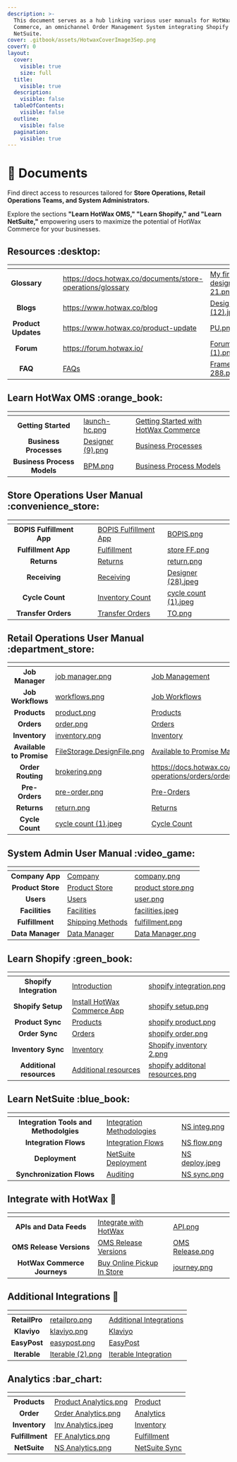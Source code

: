 ```yaml
---
description: >-
  This document serves as a hub linking various user manuals for HotWax
  Commerce, an omnichannel Order Management System integrating Shopify and
  NetSuite.
cover: .gitbook/assets/HotwaxCoverImage3Sep.png
coverY: 0
layout:
  cover:
    visible: true
    size: full
  title:
    visible: true
  description:
    visible: false
  tableOfContents:
    visible: false
  outline:
    visible: false
  pagination:
    visible: true
---
```


# 📖 Documents

Find direct access to resources tailored for **Store Operations, Retail Operations Teams, and System Administrators.**

Explore the sections **"Learn HotWax OMS," "Learn Shopify," and "Learn NetSuite,"** empowering users to maximize the potential of HotWax Commerce for your businesses.

## Resources :desktop:

<table data-view="cards"><thead><tr><th align="center"></th><th data-hidden></th><th data-hidden></th><th data-hidden data-card-target data-type="content-ref"></th><th data-hidden data-card-cover data-type="files"></th></tr></thead><tbody><tr><td align="center"><strong>Glossary</strong></td><td></td><td></td><td><a href="https://docs.hotwax.co/documents/store-operations/glossary">https://docs.hotwax.co/documents/store-operations/glossary</a></td><td><a href=".gitbook/assets/My first design 21.png">My first design 21.png</a></td></tr><tr><td align="center"><strong>Blogs</strong></td><td></td><td></td><td><a href="https://www.hotwax.co/blog">https://www.hotwax.co/blog</a></td><td><a href=".gitbook/assets/Designer (12).jpeg">Designer (12).jpeg</a></td></tr><tr><td align="center"><strong>Product Updates</strong></td><td></td><td></td><td><a href="https://www.hotwax.co/product-update">https://www.hotwax.co/product-update</a></td><td><a href=".gitbook/assets/PU.png">PU.png</a></td></tr><tr><td align="center"><strong>Forum</strong></td><td></td><td></td><td><a href="https://forum.hotwax.io/">https://forum.hotwax.io/</a></td><td><a href=".gitbook/assets/Forum (1).png">Forum (1).png</a></td></tr><tr><td align="center"><strong>FAQ</strong></td><td></td><td></td><td><a href="https://app.gitbook.com/o/l53nGvPQLhOHrKCP9HTG/s/ioDWx9huHEaYeNZJh426/">FAQs</a></td><td><a href=".gitbook/assets/Frame 288.png">Frame 288.png</a></td></tr></tbody></table>

## Learn HotWax OMS :orange\_book:

<table data-view="cards"><thead><tr><th align="center"></th><th data-hidden data-card-cover data-type="files"></th><th data-hidden data-card-target data-type="content-ref"></th></tr></thead><tbody><tr><td align="center"><strong>Getting Started</strong></td><td><a href=".gitbook/assets/launch-hc.png">launch-hc.png</a></td><td><a href="https://app.gitbook.com/s/fkS6HE1ADY5pjfJTizhz/readme">Getting Started with HotWax Commerce</a></td></tr><tr><td align="center"><strong>Business Processes</strong></td><td><a href=".gitbook/assets/Designer (9).png">Designer (9).png</a></td><td><a href="https://app.gitbook.com/s/fkS6HE1ADY5pjfJTizhz/business-processes">Business Processes</a></td></tr><tr><td align="center"><strong>Business Process Models</strong></td><td><a href=".gitbook/assets/BPM.png">BPM.png</a></td><td><a href="https://app.gitbook.com/s/fkS6HE1ADY5pjfJTizhz/business-process-models">Business Process Models</a></td></tr></tbody></table>

## Store Operations User Manual :convenience\_store:

<table data-view="cards"><thead><tr><th align="center"></th><th data-hidden></th><th data-hidden></th><th data-hidden data-card-target data-type="content-ref"></th><th data-hidden data-card-cover data-type="files"></th></tr></thead><tbody><tr><td align="center"><strong>BOPIS Fulfillment App</strong></td><td></td><td></td><td><a href="https://app.gitbook.com/s/y0w9O4LtMBdjROn7iZ1X/orders/bopis">BOPIS Fulfillment App</a></td><td><a href=".gitbook/assets/BOPIS.png">BOPIS.png</a></td></tr><tr><td align="center"><strong>Fulfillment App</strong></td><td></td><td></td><td><a href="https://app.gitbook.com/s/y0w9O4LtMBdjROn7iZ1X/orders/fulfillment">Fulfillment</a></td><td><a href=".gitbook/assets/store FF.png">store FF.png</a></td></tr><tr><td align="center"><strong>Returns</strong></td><td></td><td></td><td><a href="https://app.gitbook.com/s/y0w9O4LtMBdjROn7iZ1X/orders/returns">Returns</a></td><td><a href=".gitbook/assets/return.png">return.png</a></td></tr><tr><td align="center"><strong>Receiving</strong></td><td></td><td></td><td><a href="https://app.gitbook.com/s/y0w9O4LtMBdjROn7iZ1X/inventory/receiving">Receiving</a></td><td><a href=".gitbook/assets/Designer (28).jpeg">Designer (28).jpeg</a></td></tr><tr><td align="center"><strong>Cycle Count</strong></td><td></td><td></td><td><a href="https://app.gitbook.com/s/y0w9O4LtMBdjROn7iZ1X/inventory/directed-cycle-count">Inventory Count</a></td><td><a href=".gitbook/assets/cycle count (1).jpeg">cycle count (1).jpeg</a></td></tr><tr><td align="center"><strong>Transfer Orders</strong></td><td></td><td></td><td><a href="https://app.gitbook.com/s/y0w9O4LtMBdjROn7iZ1X/inventory/transfer-order-management">Transfer Orders</a></td><td><a href=".gitbook/assets/TO.png">TO.png</a></td></tr></tbody></table>

## Retail Operations User Manual :department\_store:

<table data-view="cards"><thead><tr><th align="center"></th><th data-hidden data-card-cover data-type="files"></th><th data-hidden data-card-target data-type="content-ref"></th></tr></thead><tbody><tr><td align="center"><strong>Job Manager</strong></td><td><a href=".gitbook/assets/job manager.png">job manager.png</a></td><td><a href="https://app.gitbook.com/s/GNcmGkoNRfptyho21A56/workflow/job-manager">Job Management</a></td></tr><tr><td align="center"><strong>Job Workflows</strong></td><td><a href=".gitbook/assets/workflows.png">workflows.png</a></td><td><a href="https://app.gitbook.com/s/GNcmGkoNRfptyho21A56/workflow/job-workflows">Job Workflows</a></td></tr><tr><td align="center"><strong>Products</strong></td><td><a href=".gitbook/assets/product.png">product.png</a></td><td><a href="https://app.gitbook.com/s/GNcmGkoNRfptyho21A56/products">Products</a></td></tr><tr><td align="center"><strong>Orders</strong></td><td><a href=".gitbook/assets/order.png">order.png</a></td><td><a href="https://app.gitbook.com/s/GNcmGkoNRfptyho21A56/orders">Orders</a></td></tr><tr><td align="center"><strong>Inventory</strong></td><td><a href=".gitbook/assets/inventory.png">inventory.png</a></td><td><a href="https://app.gitbook.com/s/GNcmGkoNRfptyho21A56/inventory">Inventory</a></td></tr><tr><td align="center"><strong>Available to Promise</strong></td><td><a href=".gitbook/assets/FileStorage.DesignFile.png">FileStorage.DesignFile.png</a></td><td><a href="https://app.gitbook.com/s/GNcmGkoNRfptyho21A56/inventory/available-to-promise">Available to Promise Management</a></td></tr><tr><td align="center"><strong>Order Routing</strong></td><td><a href=".gitbook/assets/brokering.png">brokering.png</a></td><td><a href="https://docs.hotwax.co/documents/retail-operations/orders/order-routing">https://docs.hotwax.co/documents/retail-operations/orders/order-routing</a></td></tr><tr><td align="center"><strong>Pre-Orders</strong></td><td><a href=".gitbook/assets/pre-order.png">pre-order.png</a></td><td><a href="https://app.gitbook.com/s/GNcmGkoNRfptyho21A56/orders/pre-orders">Pre-Orders</a></td></tr><tr><td align="center"><strong>Returns</strong></td><td><a href=".gitbook/assets/return.png">return.png</a></td><td><a href="https://app.gitbook.com/s/GNcmGkoNRfptyho21A56/orders/returns">Returns</a></td></tr><tr><td align="center"><strong>Cycle Count</strong></td><td><a href=".gitbook/assets/cycle count (1).jpeg">cycle count (1).jpeg</a></td><td><a href="https://app.gitbook.com/s/GNcmGkoNRfptyho21A56/inventory/introduction">Cycle Count</a></td></tr></tbody></table>

## System Admin User Manual :video\_game:

<table data-view="cards"><thead><tr><th align="center"></th><th data-hidden data-card-target data-type="content-ref"></th><th data-hidden data-card-cover data-type="files"></th></tr></thead><tbody><tr><td align="center"><strong>Company App</strong></td><td><a href="https://app.gitbook.com/s/vRjh4vkGRczeQJMpDxzL/administration/company">Company</a></td><td><a href=".gitbook/assets/company.png">company.png</a></td></tr><tr><td align="center"><strong>Product Store</strong></td><td><a href="https://app.gitbook.com/s/vRjh4vkGRczeQJMpDxzL/product-store">Product Store</a></td><td><a href=".gitbook/assets/product store.png">product store.png</a></td></tr><tr><td align="center"><strong>Users</strong></td><td><a href="https://app.gitbook.com/s/vRjh4vkGRczeQJMpDxzL/administration/users">Users</a></td><td><a href=".gitbook/assets/user.png">user.png</a></td></tr><tr><td align="center"><strong>Facilities</strong></td><td><a href="https://app.gitbook.com/s/vRjh4vkGRczeQJMpDxzL/administration/facilities">Facilities</a></td><td><a href=".gitbook/assets/facilities.jpeg">facilities.jpeg</a></td></tr><tr><td align="center"><strong>Fulfillment</strong></td><td><a href="https://app.gitbook.com/s/vRjh4vkGRczeQJMpDxzL/fulfillment/shipping-methods">Shipping Methods</a></td><td><a href=".gitbook/assets/fulfillment.png">fulfillment.png</a></td></tr><tr><td align="center"><strong>Data Manager</strong></td><td><a href="https://app.gitbook.com/s/vRjh4vkGRczeQJMpDxzL/administration/data-manager">Data Manager</a></td><td><a href=".gitbook/assets/Data Manager.png">Data Manager.png</a></td></tr></tbody></table>

## Learn Shopify :green\_book:

<table data-view="cards"><thead><tr><th align="center"></th><th data-hidden data-card-target data-type="content-ref"></th><th data-hidden data-card-cover data-type="files"></th></tr></thead><tbody><tr><td align="center"><strong>Shopify Integration</strong></td><td><a href="https://app.gitbook.com/s/q42f0puI9OYah51t08oQ/shopify-integration/readme">Introduction</a></td><td><a href=".gitbook/assets/shopify integration.png">shopify integration.png</a></td></tr><tr><td align="center"><strong>Shopify Setup</strong></td><td><a href="https://app.gitbook.com/s/q42f0puI9OYah51t08oQ/setup-shopify/setup-shopify">Install HotWax Commerce App</a></td><td><a href=".gitbook/assets/shopify setup.png">shopify setup.png</a></td></tr><tr><td align="center"><strong>Product Sync</strong></td><td><a href="https://app.gitbook.com/s/q42f0puI9OYah51t08oQ/shopify-integration/products">Products</a></td><td><a href=".gitbook/assets/shopify product.png">shopify product.png</a></td></tr><tr><td align="center"><strong>Order Sync</strong></td><td><a href="https://app.gitbook.com/s/q42f0puI9OYah51t08oQ/shopify-integration/orders">Orders</a></td><td><a href=".gitbook/assets/shopify order.png">shopify order.png</a></td></tr><tr><td align="center"><strong>Inventory Sync</strong></td><td><a href="https://app.gitbook.com/s/q42f0puI9OYah51t08oQ/shopify-integration/inventory">Inventory</a></td><td><a href=".gitbook/assets/Shopify inventory 2.png">Shopify inventory 2.png</a></td></tr><tr><td align="center"><strong>Additional resources</strong></td><td><a href="https://app.gitbook.com/s/q42f0puI9OYah51t08oQ/additional-resources">Additional resources</a></td><td><a href=".gitbook/assets/shopify additonal resources.png">shopify additonal resources.png</a></td></tr></tbody></table>

## Learn NetSuite :blue\_book:

<table data-view="cards"><thead><tr><th align="center"></th><th data-hidden data-card-target data-type="content-ref"></th><th data-hidden data-card-cover data-type="files"></th></tr></thead><tbody><tr><td align="center"><strong>Integration Tools and Methodolgies</strong></td><td><a href="https://app.gitbook.com/s/XPO8jTog8zeT6LrxNy36/integration-tools-and-methodologies/integration-tools-and-methodologies">Integration Methodologies</a></td><td><a href=".gitbook/assets/NS integ.png">NS integ.png</a></td></tr><tr><td align="center"><strong>Integration Flows</strong></td><td><a href="https://app.gitbook.com/s/XPO8jTog8zeT6LrxNy36/integration-flows">Integration Flows</a></td><td><a href=".gitbook/assets/NS flow.png">NS flow.png</a></td></tr><tr><td align="center"><strong>Deployment</strong></td><td><a href="https://app.gitbook.com/s/XPO8jTog8zeT6LrxNy36/netsuite-deployment">NetSuite Deployment</a></td><td><a href=".gitbook/assets/NS deploy.jpeg">NS deploy.jpeg</a></td></tr><tr><td align="center"><strong>Synchronization Flows</strong></td><td><a href="https://app.gitbook.com/s/XPO8jTog8zeT6LrxNy36/synchronization-flows/integration-audit">Auditing</a></td><td><a href=".gitbook/assets/NS sync.png">NS sync.png</a></td></tr></tbody></table>

## Integrate with HotWax :dart:

<table data-view="cards"><thead><tr><th align="center"></th><th data-hidden data-card-target data-type="content-ref"></th><th data-hidden data-card-cover data-type="files"></th></tr></thead><tbody><tr><td align="center"><strong>APIs and Data Feeds</strong></td><td><a href="https://app.gitbook.com/o/l53nGvPQLhOHrKCP9HTG/s/DVy340gLlDzLzxQzy3ZF/">Integrate with HotWax</a></td><td><a href=".gitbook/assets/API.png">API.png</a></td></tr><tr><td align="center"><strong>OMS Release Versions</strong></td><td><a href="https://app.gitbook.com/s/DVy340gLlDzLzxQzy3ZF/oms-release-versions">OMS Release Versions</a></td><td><a href=".gitbook/assets/OMS Release.png">OMS Release.png</a></td></tr><tr><td align="center"><strong>HotWax Commerce Journeys</strong></td><td><a href="https://app.gitbook.com/s/DVy340gLlDzLzxQzy3ZF/journeys/introduction-buy-online-pickup-in-store">Buy Online Pickup In Store</a></td><td><a href=".gitbook/assets/journey.png">journey.png</a></td></tr></tbody></table>

## Additional Integrations :jigsaw:

<table data-view="cards"><thead><tr><th align="center"></th><th data-hidden data-card-cover data-type="files"></th><th data-hidden data-card-target data-type="content-ref"></th></tr></thead><tbody><tr><td align="center"><strong>RetailPro</strong></td><td><a href=".gitbook/assets/retailpro.png">retailpro.png</a></td><td><a href="https://app.gitbook.com/o/l53nGvPQLhOHrKCP9HTG/s/1q7IdOxLMEVmleQrA0lg/">Additional Integrations</a></td></tr><tr><td align="center"><strong>Klaviyo</strong></td><td><a href=".gitbook/assets/klaviyo.png">klaviyo.png</a></td><td><a href="https://app.gitbook.com/s/1q7IdOxLMEVmleQrA0lg/klaviyo">Klaviyo</a></td></tr><tr><td align="center"><strong>EasyPost</strong></td><td><a href=".gitbook/assets/easypost.png">easypost.png</a></td><td><a href="https://app.gitbook.com/s/1q7IdOxLMEVmleQrA0lg/easypost">EasyPost</a></td></tr><tr><td align="center"><strong>Iterable</strong></td><td><a href=".gitbook/assets/Iterable (2).png">Iterable (2).png</a></td><td><a href="https://app.gitbook.com/s/1q7IdOxLMEVmleQrA0lg/iterable/iterable">Iterable Integration</a></td></tr></tbody></table>

## Analytics :bar\_chart:

<table data-view="cards"><thead><tr><th align="center"></th><th data-hidden data-card-cover data-type="files"></th><th data-hidden data-card-target data-type="content-ref"></th></tr></thead><tbody><tr><td align="center"><strong>Products</strong></td><td><a href=".gitbook/assets/Product Analytics.png">Product Analytics.png</a></td><td><a href="https://app.gitbook.com/s/KnD8GkvnsEJKHaOGItyV/reports/product">Product</a></td></tr><tr><td align="center"><strong>Order</strong></td><td><a href=".gitbook/assets/Order Analytics.png">Order Analytics.png</a></td><td><a href="https://app.gitbook.com/s/KnD8GkvnsEJKHaOGItyV/reports/readme">Analytics</a></td></tr><tr><td align="center"><strong>Inventory</strong></td><td><a href=".gitbook/assets/Inv Analytics.jpeg">Inv Analytics.jpeg</a></td><td><a href="https://app.gitbook.com/s/KnD8GkvnsEJKHaOGItyV/reports/inventory">Inventory</a></td></tr><tr><td align="center"><strong>Fulfillment</strong></td><td><a href=".gitbook/assets/FF Analytics.png">FF Analytics.png</a></td><td><a href="https://app.gitbook.com/s/KnD8GkvnsEJKHaOGItyV/reports/fulfillment">Fulfillment</a></td></tr><tr><td align="center"><strong>NetSuite</strong></td><td><a href=".gitbook/assets/NS Analytics.png">NS Analytics.png</a></td><td><a href="https://app.gitbook.com/s/KnD8GkvnsEJKHaOGItyV/reports/netsuitesync">NetSuite Sync</a></td></tr></tbody></table>

